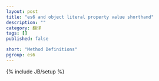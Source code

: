 ```yaml
---
layout: post
title: "es6 and object literal property value shorthand"
description: ""
category: 翻译
tags: []
published: false

short: "Method Definitions"
pgroup: es6
---
```

{% include JB/setup %}
